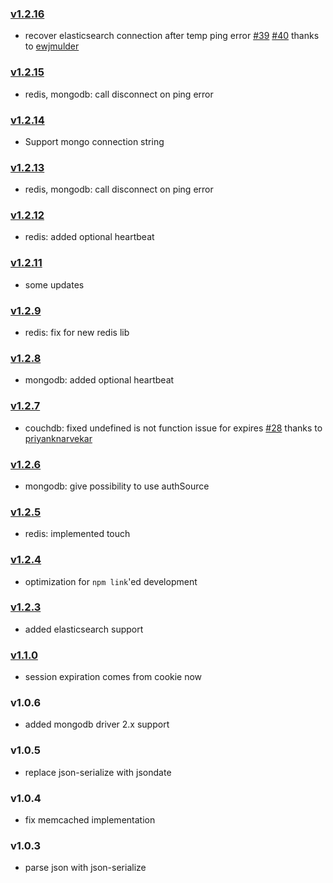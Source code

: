 ### [v1.2.16](https://github.com/adrai/sessionstore/compare/v1.2.15...v1.2.16)
- recover elasticsearch connection after temp ping error [#39](https://github.com/adrai/sessionstore/issues/39) [#40](https://github.com/adrai/sessionstore/pull/40) thanks to [ewjmulder](https://github.com/ewjmulder)

### [v1.2.15](https://github.com/adrai/sessionstore/compare/v1.2.14...v1.2.15)
- redis, mongodb: call disconnect on ping error

### [v1.2.14](https://github.com/adrai/sessionstore/compare/v1.2.13...v1.2.14)
- Support mongo connection string

### [v1.2.13](https://github.com/adrai/sessionstore/compare/v1.2.12...v1.2.13)
- redis, mongodb: call disconnect on ping error

### [v1.2.12](https://github.com/adrai/sessionstore/compare/v1.2.11...v1.2.12)
- redis: added optional heartbeat

### [v1.2.11](https://github.com/adrai/sessionstore/compare/v1.2.9...v1.2.11)
- some updates

### [v1.2.9](https://github.com/adrai/sessionstore/compare/v1.2.8...v1.2.9)
- redis: fix for new redis lib

### [v1.2.8](https://github.com/adrai/sessionstore/compare/v1.2.7...v1.2.8)
- mongodb: added optional heartbeat

### [v1.2.7](https://github.com/adrai/sessionstore/compare/v1.2.6...v1.2.7)
- couchdb: fixed undefined is not function issue for expires [#28](https://github.com/adrai/sessionstore/issues/28) thanks to [priyanknarvekar](https://github.com/priyanknarvekar)

### [v1.2.6](https://github.com/adrai/sessionstore/compare/v1.2.5...v1.2.6)
- mongodb: give possibility to use authSource

### [v1.2.5](https://github.com/adrai/sessionstore/compare/v1.2.4...v1.2.5)
- redis: implemented touch

### [v1.2.4](https://github.com/adrai/sessionstore/compare/v1.2.3...v1.2.4)
- optimization for `npm link`'ed development

### [v1.2.3](https://github.com/adrai/sessionstore/compare/v1.1.0...v1.2.3)
- added elasticsearch support

### [v1.1.0](https://github.com/adrai/sessionstore/compare/v1.0.6...v1.1.0)
- session expiration comes from cookie now

### v1.0.6
- added mongodb driver 2.x support

### v1.0.5
- replace json-serialize with jsondate

### v1.0.4
- fix memcached implementation

### v1.0.3
- parse json with json-serialize
